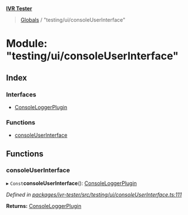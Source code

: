**[IVR Tester](../README.md)**

> [Globals](../README.md) / "testing/ui/consoleUserInterface"

# Module: "testing/ui/consoleUserInterface"

## Index

### Interfaces

* [ConsoleLoggerPlugin](../interfaces/_testing_ui_consoleuserinterface_.consoleloggerplugin.md)

### Functions

* [consoleUserInterface](_testing_ui_consoleuserinterface_.md#consoleuserinterface)

## Functions

### consoleUserInterface

▸ `Const`**consoleUserInterface**(): [ConsoleLoggerPlugin](../interfaces/_testing_ui_consoleuserinterface_.consoleloggerplugin.md)

*Defined in [packages/ivr-tester/src/testing/ui/consoleUserInterface.ts:111](https://github.com/SketchingDev/ivr-tester/blob/2e93db6/packages/ivr-tester/src/testing/ui/consoleUserInterface.ts#L111)*

**Returns:** [ConsoleLoggerPlugin](../interfaces/_testing_ui_consoleuserinterface_.consoleloggerplugin.md)
